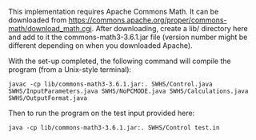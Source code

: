 This implementation requires Apache Commons Math. It can be downloaded from https://commons.apache.org/proper/commons-math/download_math.cgi. After downloading, create a lib/ directory here and add to it the commons-math3-3.6.1.jar file (version number might be different depending on when you downloaded Apache).

With the set-up completed, the following command will compile the program (from a Unix-style terminal):

`javac -cp lib/commons-math3-3.6.1.jar:. SWHS/Control.java SWHS/InputParameters.java SWHS/NoPCMODE.java SWHS/Calculations.java SWHS/OutputFormat.java`

Then to run the program on the test input provided here:

`java -cp lib/commons-math3-3.6.1.jar:. SWHS/Control test.in`